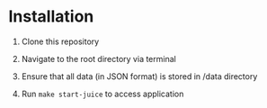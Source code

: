 # Installation

1. Clone this repository

2. Navigate to the root directory via terminal

3. Ensure that all data (in JSON format) is stored in /data directory

4. Run `make start-juice` to access application
